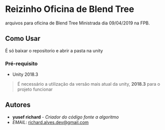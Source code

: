 
# Reizinho Oficina de Blend Tree

arquivos para oficina de Blend Tree Ministrada dia 09/04/2019 na FPB.

## Como Usar

É só baixar o repositorio e abrir a pasta na unity

### Pré-requisito

* Unity 2018.3

>É necessário a utilização da versão mais atual da unity, **2018.3** para o projeto funcionar


## Autores


* **yusef richard** - *Criador do código fonte a algoritmo*
* *EMAIL*: richard.alves.dev@gmail.com <p>
